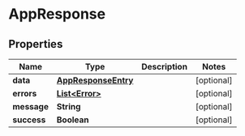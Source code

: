 # AppResponse

## Properties

| Name        | Type                                        | Description | Notes      |
| ----------- | ------------------------------------------- | ----------- | ---------- |
| **data**    | [**AppResponseEntry**](AppResponseEntry.md) |             | [optional] |
| **errors**  | [**List&lt;Error&gt;**](Error.md)           |             | [optional] |
| **message** | **String**                                  |             | [optional] |
| **success** | **Boolean**                                 |             | [optional] |
